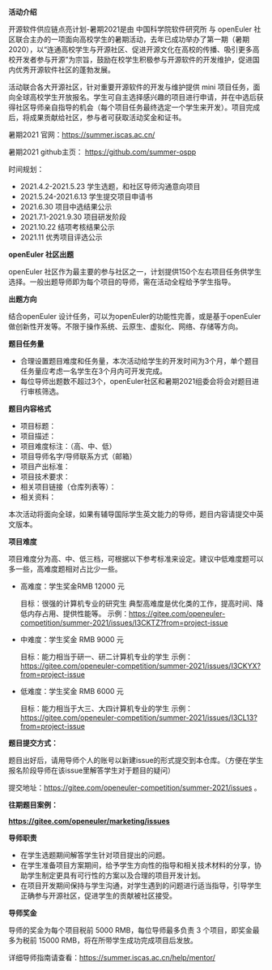 **活动介绍**

开源软件供应链点亮计划-暑期2021是由 中国科学院软件研究所 与 openEuler 社区联合主办的一项面向高校学生的暑期活动，去年已成功举办了第一期（暑期2020），以“连通高校学生与开源社区、促进开源文化在高校的传播、吸引更多高校开发者参与开源”为宗旨，鼓励在校学生积极参与开源软件的开发维护，促进国内优秀开源软件社区的蓬勃发展。

活动联合各大开源社区，针对重要开源软件的开发与维护提供 mini 项目任务，面向全球高校学生开放报名。学生可自主选择感兴趣的项目进行申请，并在中选后获得社区导师亲自指导的机会（每个项目任务最终选定一个学生来开发）。项目完成后，将成果贡献给社区，参与者可获取活动奖金和证书。

暑期2021 官网：https://summer.iscas.ac.cn/

暑期2021 github主页： https://github.com/summer-ospp

时间规划：
- 2021.4.2-2021.5.23    学生选题，和社区导师沟通意向项目
- 2021.5.24-2021.6.13   学生提交项目申请书
- 2021.6.30             项目中选结果公示
- 2021.7.1-2021.9.30    项目研发阶段
- 2021.10.22            结项考核结果公示
- 2021.11               优秀项目评选公示
         

**openEuler 社区出题**

openEuler 社区作为最主要的参与社区之一，计划提供150个左右项目任务供学生选择。一般出题导师即为每个项目的导师，需在活动全程给予学生指导。

**出题方向**

结合openEuler 设计任务，可以为openEuler的功能性完善，或是基于openEuler 做创新性开发等。不限于操作系统、云原生、虚拟化、网络、存储等方向。

**题目任务量**

- 合理设置题目难度和任务量，本次活动给学生的开发时间为3个月，单个题目任务量应考虑一名学生在3个月内可开发完成。
- 每位导师出题数不超过3个，openEuler社区和暑期2021组委会将会对题目进行审核筛选。

**题目内容格式**

- 项目标题：
- 项目描述：
- 项目难度标注：（高、中、低）
- 项目导师名字/导师联系方式（邮箱）
- 项目产出标准：
- 项目技术要求：
- 相关项目链接（仓库列表等）：
- 相关资料：

本次活动将面向全球，如果有辅导国际学生英文能力的导师，题目内容请提交中英文版本。

**项目难度**

项目难度分为高、中、低三档，可根据以下参考标准来设定。建议中低难度题可以多一些，高难度题相对占比少一些。

- 高难度：学生奖金RMB 12000 元

  目标：很强的计算机专业的研究生
  典型高难度是优化类的工作，提高时间、降低内存占用、提供性能等。
      示例：https://gitee.com/openeuler-competition/summer-2021/issues/I3CKTZ?from=project-issue 


- 中难度：学生奖金 RMB 9000 元

  目标：能力相当于研一、研二计算机专业的学生
     示例：https://gitee.com/openeuler-competition/summer-2021/issues/I3CKYX?from=project-issue


- 低难度：学生奖金 RMB 6000 元

  目标：能力相当于大三、大四计算机专业的学生
     示例：https://gitee.com/openeuler-competition/summer-2021/issues/I3CL13?from=project-issue


**题目提交方式：**

题目出好后，请用导师个人的账号以新建issue的形式提交到本仓库。（方便在学生报名阶段导师在该issue里解答学生对于题目的疑问）

提交地址：https://gitee.com/openeuler-competition/summer-2021/issues 。

**往期题目案例：**

**https://gitee.com/openeuler/marketing/issues**

**导师职责**

- 在学生选题期间解答学生针对项目提出的问题。
- 在学生准备项目方案期间，给予学生方向性的指导和相关技术材料的分享，协助学生制定更具有可行性的方案以及合理的项目开发计划。
- 在项目开发期间保持与学生沟通，对学生遇到的问题进行适当指导，引导学生正确参与开源社区，促进学生的贡献被社区接受。

 **导师奖金** 

导师的奖金为每个项目税前 5000 RMB，每位导师最多负责 3 个项目，即奖金最多为税前 15000 RMB，将在所带学生成功完成项目后发放。

详细导师指南请查看：https://summer.iscas.ac.cn/help/mentor/